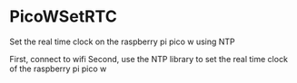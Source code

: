 # PicoWSetRTC
Set the real time clock on the raspberry pi pico w using NTP

First, connect to wifi
Second, use the NTP library to set the real time clock of the raspberry pi pico w
